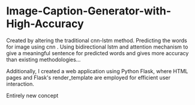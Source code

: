 # Image-Caption-Generator-with-High-Accuracy

Created by altering the traditional cnn-lstm method. Predicting the words for image using cnn . Using bidirectional lstm and attention mechanism to give a meaningful sentence for predicted words and gives more accuracy than existing methodologies...
 
 Additionally, I created a web application using Python Flask, where HTML pages and Flask's render_template are employed for efficient user interaction.

 Entirely new concept

